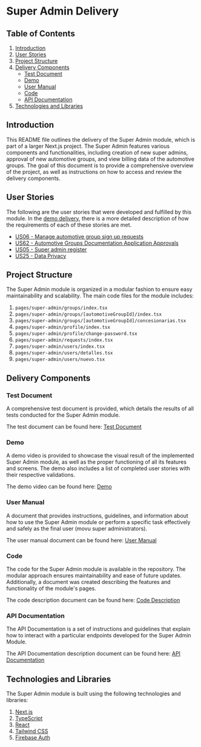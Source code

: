# Super Admin Delivery

## Table of Contents

1. [Introduction](#introduction)
2. [User Stories](#user-stories)
3. [Project Structure](#project-structure)
4. [Delivery Components](#delivery-components)
   - [Test Document](#test-document)
   - [Demo](#demo)
   - [User Manual](#user-manual)
   - [Code](#code)
   - [API Documentation](#api-documentation)
5. [Technologies and Libraries](#technologies-and-libraries)

## Introduction

This README file outlines the delivery of the Super Admin module, which is part of a larger Next.js project. The Super Admin features various components and functionalities, including creation of new super admins, approval of new automotive groups, and view billing data of the automotive groups. The goal of this document is to provide a comprehensive overview of the project, as well as instructions on how to access and review the delivery components.

## User Stories

The following are the user stories that were developed and fulfilled by this module. In the [demo delivery](./Delivery/Demo.md), there is a more detailed description of how the requirements of each of these stories are met.

- [US06 - Manage automotive group sign up requests](https://github.com/IvanDLar/MOVU-Docs/milestone/42)
- [US62 - Automotive Groups Documentation Application Approvals](https://github.com/IvanDLar/MOVU-Docs/milestone/64)
- [US05 - Super admin register](https://github.com/IvanDLar/MOVU-Docs/milestone/38)
- [US25 - Data Privacy](https://github.com/IvanDLar/MOVU-Docs/milestone/7)

## Project Structure

The Super Admin module is organized in a modular fashion to ensure easy maintainability and scalability. The main code files for the module includes:

1. `pages/super-admin/groups/index.tsx`
2. `pages/super-admin/groups/[automotiveGroupId]/index.tsx`
3. `pages/super-admin/groups/[automotiveGroupId]/concesionarias.tsx`
4. `pages/super-admin/profile/index.tsx`
5. `pages/super-admin/profile/change-password.tsx`
6. `pages/super-admin/requests/index.tsx`
7. `pages/super-admin/users/index.tsx`
8. `pages/super-admin/users/detalles.tsx`
9. `pages/super-admin/users/nuevo.tsx`

## Delivery Components

### Test Document

A comprehensive test document is provided, which details the results of all tests conducted for the Super Admin module.

The test document can be found here: [Test Document](./Delivery/TestDocument.md)

### Demo

A demo video is provided to showcase the visual result of the implemented Super Admin module, as well as the proper functioning of all its features and screens. The demo also includes a list of completed user stories with their respective validations.

The demo video can be found here: [Demo](./Delivery/Demo.md)

### User Manual

A document that provides instructions, guidelines, and information about how to use the Super Admin module or perform a specific task effectively and safely as the final user (movu super administrators).

The user manual document can be found here: [User Manual](./Delivery/UserManual.md)

### Code

The code for the Super Admin module is available in the repository. The modular approach ensures maintainability and ease of future updates.
Additionally, a document was created describing the features and functionality of the module's pages.

The code description document can be found here: [Code Description](./Delivery/Code.md)

### API Documentation

The API Documentation is a set of instructions and guidelines that explain how to interact with a particular endpoints developed for the Super Admin Module.

The API Documentation description document can be found here: [API Documentation](./Delivery/API_Documentation.md)

## Technologies and Libraries

The Super Admin module is built using the following technologies and libraries:

1. [Next.js](https://nextjs.org/)
2. [TypeScript](https://www.typescriptlang.org/)
3. [React](https://reactjs.org/)
4. [Tailwind CSS](https://tailwindcss.com/)
5. [Firebase Auth](https://firebase.google.com/docs/auth)

